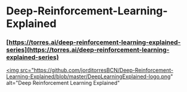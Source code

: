 # Deep-Reinforcement-Learning-Explained

### [https://torres.ai/deep-reinforcement-learning-explained-series](https://torres.ai/deep-reinforcement-learning-explained-series) 


<a href="https://torres.ai/deep-reinforcement-learning-explained-series"><img src="https://github.com/jorditorresBCN/Deep-Reinforcement-Learning-Explained/blob/master/DeepLearningExplained-logo.png" alt="Deep Reinforcement Learning Explained"</a>
